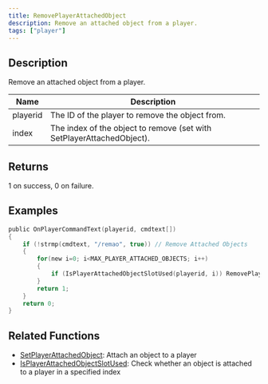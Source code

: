 ```yaml
---
title: RemovePlayerAttachedObject
description: Remove an attached object from a player.
tags: ["player"]
---
```


<VersionWarn version='SA-MP 0.3c' />

## Description

Remove an attached object from a player.

| Name     | Description                                                           |
| -------- | --------------------------------------------------------------------- |
| playerid | The ID of the player to remove the object from.                       |
| index    | The index of the object to remove (set with SetPlayerAttachedObject). |

## Returns

1 on success, 0 on failure.

## Examples

```c
public OnPlayerCommandText(playerid, cmdtext[])
{
    if (!strmp(cmdtext, "/remao", true)) // Remove Attached Objects
    {
        for(new i=0; i<MAX_PLAYER_ATTACHED_OBJECTS; i++)
        {
            if (IsPlayerAttachedObjectSlotUsed(playerid, i)) RemovePlayerAttachedObject(playerid, i);
        }
        return 1;
    }
    return 0;
}
```

## Related Functions

- [SetPlayerAttachedObject](SetPlayerAttachedObject.md): Attach an object to a player
- [IsPlayerAttachedObjectSlotUsed](IsPlayerAttachedObjectSlotUsed.md): Check whether an object is attached to a player in a specified index
